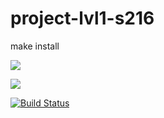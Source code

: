 # project-lvl1-s216
make install

<a href="https://codeclimate.com/github/robkano/project-lvl1-s216/maintainability"><img src="https://api.codeclimate.com/v1/badges/f46abf10f5d12497abc6/maintainability" />
</a>

<a href="https://codeclimate.com/github/robkano/project-lvl1-s216/test_coverage"><img src="https://api.codeclimate.com/v1/badges/f46abf10f5d12497abc6/test_coverage" />
</a>

[![Build Status](https://travis-ci.org/robkano/project-lvl1-s216.svg?branch=master)](https://travis-ci.org/robkano/project-lvl1-s216)